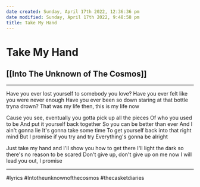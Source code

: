 ```yaml
---
date created: Sunday, April 17th 2022, 12:36:36 pm
date modified: Sunday, April 17th 2022, 9:48:58 pm
title: Take My Hand
---
```

# Take My Hand
## [[Into The Unknown of The Cosmos]]
---

Have you ever lost yourself to somebody you love?
Have you ever felt like you were never enough
Have you ever been so down staring at that bottle tryna drown?
That was my life then, this is my life now

Cause you see, eventually
you gotta pick up all the pieces
Of who you used to be
And put it yourself back together
So you can be better than ever
And I ain't gonna lie
It's gonna take some time
To get yourself back into that right mind
But I promise if you try and try
Everything's gonna be alright

Just take my hand and I'll show you how to get there
I'll light the dark so there's no reason to be scared
Don't give up, don't give up on me now
I will lead you out, I promise

---

#lyrics #Intotheunknownofthecosmos #thecasketdiaries